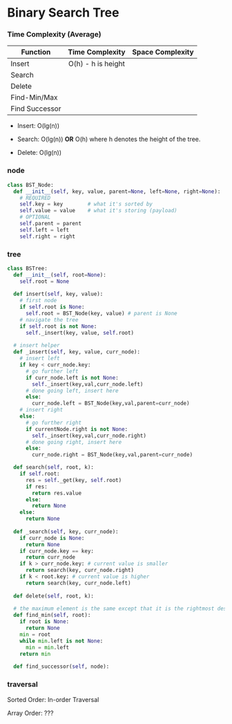 # Binary Search Tree

### Time Complexity (Average)

| Function      | Time Complexity   | Space Complexity |
| ------------- |:-----------------:|:----------------:|
| Insert        | O(h) - h is height|                  |
| Search        |                   |                  |
| Delete        |                   |                  |
| Find-Min/Max  |                   |                  |
| Find Successor|                   |                  |


- Insert: O(lg(n))

- Search: O(lg(n)) **OR** O(h) where h denotes the height of the tree.

- Delete: O(lg(n))

### node
```python
class BST_Node:
  def __init__(self, key, value, parent=None, left=None, right=None):
    # REQUIRED
    self.key = key        # what it's sorted by
    self.value = value    # what it's storing (payload)
    # OPTIONAL
    self.parent = parent
    self.left = left
    self.right = right
```

### tree

```python
class BSTree:
  def __init__(self, root=None):
    self.root = None
  
  def insert(self, key, value):
    # first node
    if self.root is None:
      self.root = BST_Node(key, value) # parent is None
    # navigate the tree
    if self.root is not None:
      self._insert(key, value, self.root)
  
  # insert helper
  def _insert(self, key, value, curr_node):
    # insert left
    if key < curr_node.key:
      # go further left
      if curr_node.left is not None:
        self._insert(key,val,curr_node.left)
      # done going left, insert here
      else:
        curr_node.left = BST_Node(key,val,parent=curr_node)
    # insert right
    else:
      # go further right
      if currentNode.right is not None:
        self._insert(key,val,curr_node.right)
      # done going right, insert here
      else:
        curr_node.right = BST_Node(key,val,parent=curr_node)

  def search(self, root, k):
    if self.root:
      res = self._get(key, self.root)
      if res:
        return res.value
      else:
        return None
    else:
      return None
  
  def _search(self, key, curr_node):
    if curr_node is None:
      return None
    if curr_node.key == key:
      return curr_node
    if k > curr_node.key: # current value is smaller
      return search(key, curr_node.right)
    if k < root.key: # current value is higher
      return search(key, curr_node.left)
  
  def delete(self, root, k):
    
  # the maximum element is the same except that it is the rightmost descendent of the root
  def find_min(self, root):
    if root is None:
      return None
    min = root
    while min.left is not None:
      min = min.left
    return min
  
  def find_successor(self, node):
```

### traversal

Sorted Order: In-order Traversal

Array Order: ???
